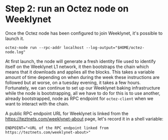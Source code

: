 # Step 2: run an Octez node on Weeklynet

Once the Octez node has been configured to join Weeklynet, it's possible to launch it.

```
octez-node run --rpc-addr localhost --log-output="$HOME/octez-node.log"
```

At first launch, the node will generate a fresh identity file used to identify itself on the Weeklynet L1 network, it then bootstraps the chain which means that it downloads and applies all the blocks. This takes a variable amount of time depending on when during the week these instructions are followed but at worse, on a tuesday evening, it takes a few hours. Fortunately, we can continue to set up our Weeklynet baking infrastructure while the node is bootstrapping, all we have to do for this is to use another, already bootstrapped, node as RPC endpoint for `octez-client` when we want to interact with the chain.

A public RPC endpoint URL for Weeklynet is linked from the https://teztnets.com/weeklynet-about page, let's record it in a shell variable:
```
ENDPOINT="<URL of the RPC endpoint linked from https://teztnets.com/weeklynet-about>"
```
